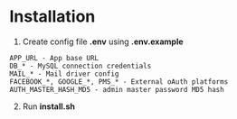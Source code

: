 # Installation

1. Create config file **.env** using **.env.example**
```
APP_URL - App base URL
DB_* - MySQL connection credentials
MAIL_* - Mail driver config
FACEBOOK_*, GOOGLE_*, PMS_* - External oAuth platforms
AUTH_MASTER_HASH_MD5 - admin master password MD5 hash
```

2. Run **install.sh**